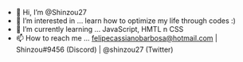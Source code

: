 - 👋 Hi, I’m @Shinzou27
- 👀 I’m interested in ... learn how to optimize my life through codes :)
- 🌱 I’m currently learning ... JavaScript, HMTL n CSS
- 📫 How to reach me ... felipecassianobarbosa@hotmail.com | Shinzou#9456 (Discord) | @shinzou27 (Twitter)

<!---
Shinzou27/Shinzou27 is a ✨ special ✨ repository because its `README.md` (this file) appears on your GitHub profile.
You can click the Preview link to take a look at your changes.
--->
